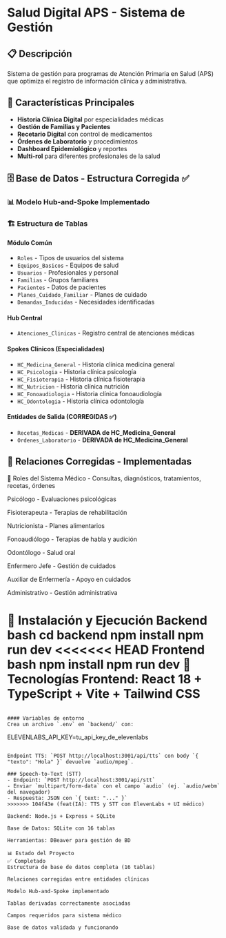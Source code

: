 # Salud Digital APS - Sistema de Gestión

## 📋 Descripción

Sistema de gestión para programas de Atención Primaria en Salud (APS) que optimiza el registro de información clínica y administrativa.

## 🏥 Características Principales

- **Historia Clínica Digital** por especialidades médicas
- **Gestión de Familias y Pacientes** 
- **Recetario Digital** con control de medicamentos
- **Órdenes de Laboratorio** y procedimientos
- **Dashboard Epidemiológico** y reportes
- **Multi-rol** para diferentes profesionales de la salud

## 🗄️ Base de Datos - Estructura Corregida ✅

### 📊 Modelo Hub-and-Spoke Implementado

### 🏗️ Estructura de Tablas

#### **Módulo Común**
- `Roles` - Tipos de usuarios del sistema
- `Equipos_Basicos` - Equipos de salud
- `Usuarios` - Profesionales y personal
- `Familias` - Grupos familiares
- `Pacientes` - Datos de pacientes
- `Planes_Cuidado_Familiar` - Planes de cuidado
- `Demandas_Inducidas` - Necesidades identificadas

#### **Hub Central**
- `Atenciones_Clinicas` - Registro central de atenciones médicas

#### **Spokes Clínicos (Especialidades)**
- `HC_Medicina_General` - Historia clínica medicina general
- `HC_Psicologia` - Historia clínica psicología
- `HC_Fisioterapia` - Historia clínica fisioterapia
- `HC_Nutricion` - Historia clínica nutrición
- `HC_Fonoaudiologia` - Historia clínica fonoaudiología
- `HC_Odontologia` - Historia clínica odontología

#### **Entidades de Salida (CORREGIDAS ✅)**
- `Recetas_Medicas` - **DERIVADA de HC_Medicina_General**
- `Ordenes_Laboratorio` - **DERIVADA de HC_Medicina_General**

## 🔗 Relaciones Corregidas - Implementadas

👥 Roles del Sistema
Médico - Consultas, diagnósticos, tratamientos, recetas, órdenes

Psicólogo - Evaluaciones psicológicas

Fisioterapeuta - Terapias de rehabilitación

Nutricionista - Planes alimentarios

Fonoaudiólogo - Terapias de habla y audición

Odontólogo - Salud oral

Enfermero Jefe - Gestión de cuidados

Auxiliar de Enfermería - Apoyo en cuidados

Administrativo - Gestión administrativa

🚀 Instalación y Ejecución
Backend
bash
cd backend
npm install
npm run dev
<<<<<<< HEAD
Frontend
bash
npm install
npm run dev
🔧 Tecnologías
Frontend: React 18 + TypeScript + Vite + Tailwind CSS
=======
```

#### Variables de entorno
Crea un archivo `.env` en `backend/` con:

```
ELEVENLABS_API_KEY=tu_api_key_de_elevenlabs
```

Endpoint TTS: `POST http://localhost:3001/api/tts` con body `{ "texto": "Hola" }` devuelve `audio/mpeg`.

### Speech-to-Text (STT)
- Endpoint: `POST http://localhost:3001/api/stt`
- Enviar `multipart/form-data` con el campo `audio` (ej. `audio/webm` del navegador)
- Respuesta: JSON con `{ text: "..." }`
>>>>>>> 104f43e (feat(IA): TTS y STT con ElevenLabs + UI médico)

Backend: Node.js + Express + SQLite

Base de Datos: SQLite con 16 tablas

Herramientas: DBeaver para gestión de BD

📊 Estado del Proyecto
✅ Completado
Estructura de base de datos completa (16 tablas)

Relaciones corregidas entre entidades clínicas

Modelo Hub-and-Spoke implementado

Tablas derivadas correctamente asociadas

Campos requeridos para sistema médico

Base de datos validada y funcionando
